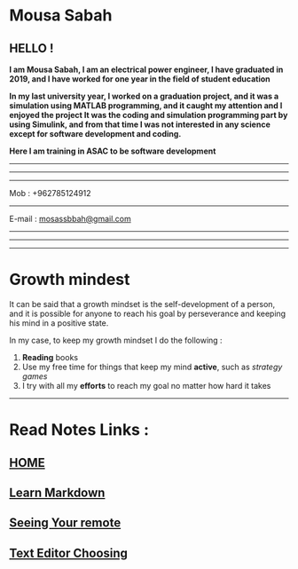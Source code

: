 # Mousa Sabah 

## HELLO !

**I am Mousa Sabah, I am an electrical power engineer, I have graduated in 2019, and I have worked for one year in the field of student education**

**In my last university year, I worked on a graduation project, and it was a simulation using MATLAB programming, and it caught my attention and I enjoyed the project It was the coding and simulation programming part by using Simulink, and from that time I was not interested in any science except for software development and coding.**

**Here I am training in ASAC to be software development**


*************************
***

***
Mob     : +962785124912
***
E-mail  : mosassbbah@gmail.com

****
****
****







#  Growth mindest

It can be said that a growth mindset is the self-development of a person, and it is possible for anyone to reach his goal by perseverance and keeping his mind in a positive state.

In my case, to keep my growth mindset I do the following :

   1. **Reading** books
   2. Use my free time for things that keep my mind **active**, such as *strategy games*
   3. I try with all my **efforts** to reach my goal no matter how hard it takes

****
# Read Notes Links : 

## [HOME](https://mousasbbah.github.io/reading-notes/)

## [Learn Markdown](https://mousasbbah.github.io/reading-notes/Markdown)

## [Seeing Your remote](https://mousasbbah.github.io/reading-notes/rac)

## [Text Editor Choosing](https://mousasbbah.github.io/reading-notes/texteditor)
